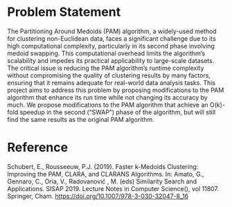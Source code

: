 # Problem Statement

The Partitioning Around Medoids (PAM) algorithm, a widely-used method for clustering non-Euclidean data, faces a significant challenge due to its high computational complexity, particularly in its second phase involving medoid swapping. This computational overhead limits the algorithm’s scalability and impedes its practical applicability to large-scale datasets. The critical issue is reducing the PAM algorithm’s runtime complexity without compromising the quality of clustering results  by many factors, ensuring that it remains adequate for real-world data analysis tasks. This project aims to address this problem by proposing modifications to the PAM algorithm that enhance its run time while not changing its accuracy by much. We propose modifications to the PAM algorithm that achieve an O(k)-fold speedup in the second (“SWAP”) phase of the algorithm, but will still find the same results as the original PAM algorithm.

# Reference
Schubert, E., Rousseeuw, P.J. (2019). Faster k-Medoids Clustering: Improving the PAM, CLARA, and CLARANS Algorithms. In: Amato, G., Gennaro, C., Oria, V., Radovanović , M. (eds) Similarity Search and Applications. SISAP 2019. Lecture Notes in Computer Science(), vol 11807. Springer, Cham. https://doi.org/10.1007/978-3-030-32047-8_16
